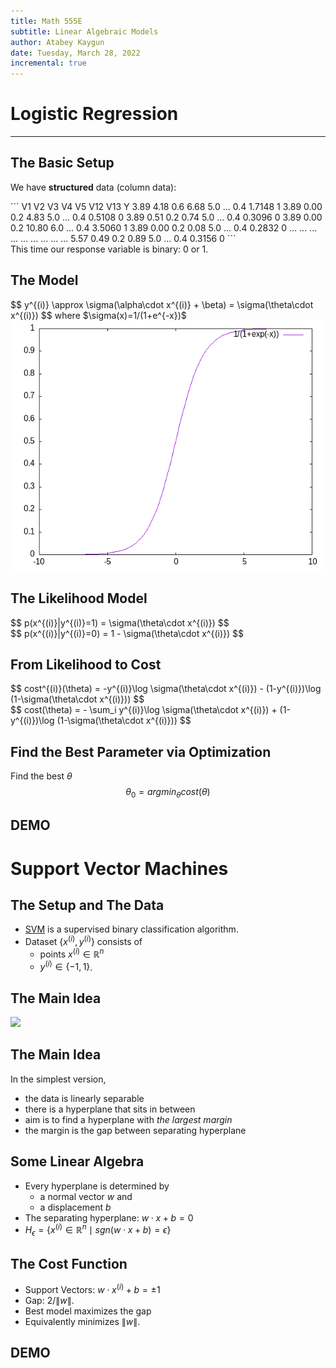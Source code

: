 ```yaml
---
title: Math 555E
subtitle: Linear Algebraic Models
author: Atabey Kaygun
date: Tuesday, March 28, 2022
incremental: true
---
```


# Logistic Regression 

---

## The Basic Setup

We have **structured** data (column data):

<div class="fragment">
```
V1      V2      V3     V4   V5      V12  V13     Y
3.89	4.18	0.6	 6.68	5.0	...	0.4	 1.7148	 1
3.89	0.00	0.2	 4.83	5.0	...	0.4	 0.5108	 0
3.89	0.51	0.2	 0.74	5.0	...	0.4	 0.3096	 0
3.89	0.00	0.2	10.80	6.0	...	0.4	 3.5060	 1
3.89	0.00	0.2	 0.08	5.0	...	0.4	 0.2832	 0
...	    ...	    ...	  ...	...	...	...	    ...	 ...
5.57	0.49	0.2	 0.89	5.0	...	0.4	 0.3156	 0
```
</div>

<div class="fragment">
This time our response variable is binary: 0 or 1.
</div>

## The Model

<div class="fragment">
$$ y^{(i)} \approx \sigma(\alpha\cdot x^{(i)} + \beta) = \sigma(\theta\cdot x^{(i)}) $$
where $\sigma(x)=1/(1+e^{-x})$

<img height=400px, src="./images/sigmoid.png">

</div>

## The Likelihood Model

<div class="fragment">
$$ p(x^{(i)}|y^{(i)}=1) = \sigma(\theta\cdot x^{(i)}) $$
</div>
<div class="fragment">
$$ p(x^{(i)}|y^{(i)}=0) = 1 - \sigma(\theta\cdot x^{(i)}) $$
</div>

## From Likelihood to Cost

<div class="fragment">
$$ cost^{(i)}(\theta) = -y^{(i)}\log \sigma(\theta\cdot x^{(i)}) - (1-y^{(i)})\log (1-\sigma(\theta\cdot x^{(i)})) $$
</div>
<div class="fragment">
$$ cost(\theta) =  - \sum_i y^{(i)}\log \sigma(\theta\cdot x^{(i)}) + (1-y^{(i)})\log (1-\sigma(\theta\cdot x^{(i)})) $$
</div>

## Find the Best Parameter via Optimization

Find the best $\theta$
$$ \theta_0 = argmin_\theta cost(\theta) $$

## DEMO

# Support Vector Machines

## The Setup and The Data

+ [SVM](https://en.wikipedia.org/wiki/Support_vector_machine) is a supervised binary classification algorithm.
+ Dataset $\{x^{(i)},y^{(i)}\}$ consists of 
   - points $x^{(i)}\in\mathbb{R}^n$ 
   - $y^{(i)}\in\{-1,1\}$.

## The Main Idea

<img height=450 src="https://upload.wikimedia.org/wikipedia/commons/2/2a/Svm_max_sep_hyperplane_with_margin.png">

## The Main Idea

In the simplest version, 

+ the data is linearly separable 
+ there is a hyperplane that sits in between 
+ aim is to find a hyperplane with *the largest margin*
+ the margin is the gap between separating hyperplane 

## Some Linear Algebra

+ Every hyperplane is determined by 
  - a normal vector $w$ and 
  - a displacement $b$ 
+ The separating hyperplane: $w\cdot x + b = 0$
+ $H_\epsilon = \{ x^{(i)}\in\mathbb{R}^n\mid sgn(w\cdot x + b) = \epsilon \}$

## The Cost Function 

+ Support Vectors: $w\cdot x^{(i)} + b = \pm 1$
+ Gap: $2/\|w\|$.
+ Best model maximizes the gap
+ Equivalently minimizes $\|w\|$.


## DEMO

